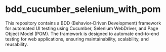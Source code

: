# bdd_cucumber_selenium_with_pom
This repository contains a BDD (Behavior-Driven Development) framework for automated UI testing using Cucumber, Selenium WebDriver, and Page Object Model (POM). The framework is designed to automate end-to-end testing for web applications, ensuring maintainability, scalability, and reusability.
